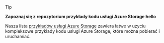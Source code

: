 > [!TIP]
> 
> **Zapoznaj się z repozytorium przykłady kodu usługi Azure Storage hello**
> 
> Nasza lista [przykładów usługi Azure Storage](https://azure.microsoft.com/en-us/resources/samples/?service=storage) zawiera łatwe w użyciu kompleksowe przykłady kodu usługi Azure Storage, które można pobierać i uruchamiać.


